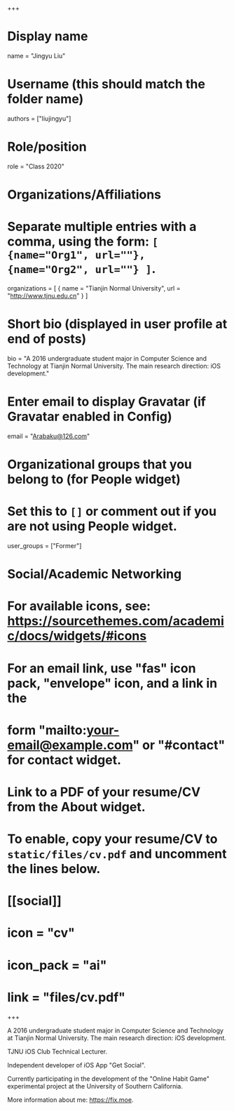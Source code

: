 +++
# Display name
name = "Jingyu Liu"

# Username (this should match the folder name)
authors = ["liujingyu"]

# Role/position
role = "Class 2020"

# Organizations/Affiliations
#   Separate multiple entries with a comma, using the form: `[ {name="Org1", url=""}, {name="Org2", url=""} ]`.
organizations = [ { name = "Tianjin Normal University", url = "http://www.tjnu.edu.cn" } ]

# Short bio (displayed in user profile at end of posts)
bio = "A 2016 undergraduate student major in Computer Science and Technology at Tianjin Normal University. The main research direction: iOS development."

# Enter email to display Gravatar (if Gravatar enabled in Config)
email = "Arabaku@126.com"

# Organizational groups that you belong to (for People widget)
#   Set this to `[]` or comment out if you are not using People widget.
user_groups = ["Former"]


# Social/Academic Networking
# For available icons, see: https://sourcethemes.com/academic/docs/widgets/#icons
#   For an email link, use "fas" icon pack, "envelope" icon, and a link in the
#   form "mailto:your-email@example.com" or "#contact" for contact widget.


# Link to a PDF of your resume/CV from the About widget.
# To enable, copy your resume/CV to `static/files/cv.pdf` and uncomment the lines below.
# [[social]]
#   icon = "cv"
#   icon_pack = "ai"
#   link = "files/cv.pdf"

+++

A 2016 undergraduate student major in Computer Science and Technology at Tianjin Normal University. The main research direction: iOS development.

TJNU iOS Club Technical Lecturer.

Independent developer of iOS App "Get Social".

Currently participating in the development of the "Online Habit Game" experimental project at the University of Southern California.

More information about me: https://fix.moe.

